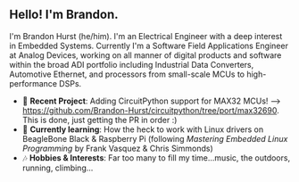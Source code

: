 ## Hello! I'm Brandon. 

I'm Brandon Hurst (he/him). I'm an Electrical Engineer with a deep interest in Embedded Systems. Currently I'm a Software Field Applications Engineer at Analog Devices, working on all manner of digital products and software within the broad ADI portfolio including Industrial Data Converters, Automotive Ethernet, and processors from small-scale MCUs to high-performance DSPs.  

- 🔭 **Recent Project**:      Adding CircuitPython support for MAX32 MCUs! --> https://github.com/Brandon-Hurst/circuitpython/tree/port/max32690. This is done, just getting the PR in order :)
- 🌱 **Currently learning**:   How the heck to work with Linux drivers on BeagleBone Black & Raspberry Pi (following _Mastering Embedded Linux Programming_ by Frank Vasquez & Chris Simmonds)
- 🎶 **Hobbies & Interests**:    Far too many to fill my time...music, the outdoors, running, climbing...
